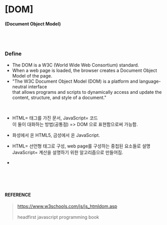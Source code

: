 # [DOM]
#### (Document Object Model)
</br></br>  

### Define
- The DOM is a W3C (World Wide Web Consortium) standard.</br>
- When a web page is loaded, the browser creates a Document Object Model of the page.</br>
- "The W3C Document Object Model (DOM) is a platform and language-neutral interface</br>
that allows programs and scripts to dynamically access and update the content, structure, and style of a document." 
</br>  

- HTML= 태그를 가진 문서, JavaScript= 코드   
이 둘이 대화하는 방법(공통점) => DOM 으로 표현함으로써 가능함.   

- 화성에서 온 HTML5, 금성에서 온 JavaScript.

- HTML= 선언형 태그로 구성, web page를 구성하는 중첩된 요소들로 설명   
JavaScript= 계산을 설명하기 위한 알고리즘으로 만들어짐.

-

</br></br></br>  
#### REFERENCE
>https://www.w3schools.com/js/js_htmldom.asp </br>  
>headfirst javascript programming book
